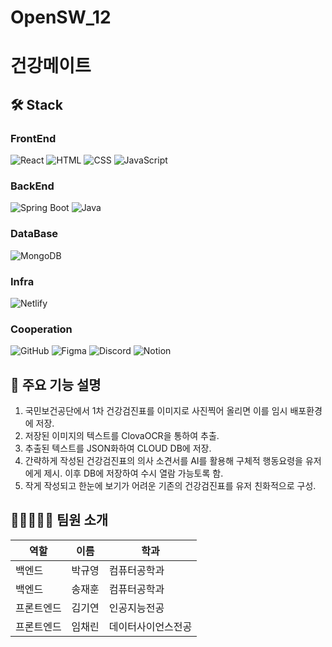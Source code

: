 # OpenSW_12
# 건강메이트



## 🛠️ Stack

### FrontEnd
![React](https://img.shields.io/badge/react-61DAFB?style=for-the-badge&logo=react&logoColor=white)
![HTML](https://img.shields.io/badge/html-E34F26?style=for-the-badge&logo=html5&logoColor=white)
![CSS](https://img.shields.io/badge/css-1572B6?style=for-the-badge&logo=css3&logoColor=white)
![JavaScript](https://img.shields.io/badge/javascript-F7DF1E?style=for-the-badge&logo=javascript&logoColor=black)

### BackEnd
![Spring Boot](https://img.shields.io/badge/springboot-6DB33F?style=for-the-badge&logo=springboot&logoColor=white)
![Java](https://img.shields.io/badge/java-007396?style=for-the-badge&logo=java&logoColor=white)

### DataBase
![MongoDB](https://img.shields.io/badge/mongodb-47A248?style=for-the-badge&logo=mongodb&logoColor=white)

### Infra
![Netlify](https://img.shields.io/badge/netlify-00C7B7?style=for-the-badge&logo=netlify&logoColor=white)

### Cooperation
![GitHub](https://img.shields.io/badge/github-181717?style=for-the-badge&logo=github&logoColor=white)
![Figma](https://img.shields.io/badge/figma-F24E1E?style=for-the-badge&logo=figma&logoColor=white)
![Discord](https://img.shields.io/badge/discord-5865F2?style=for-the-badge&logo=discord&logoColor=white)
![Notion](https://img.shields.io/badge/notion-000000?style=for-the-badge&logo=notion&logoColor=white)

## 📌 주요 기능 설명

1. 국민보건공단에서 1차 건강검진표를 이미지로 사진찍어 올리면 이를 임시 배포환경에 저장.
2. 저장된 이미지의 텍스트를 ClovaOCR을 통하여 추출.
3. 추출된 텍스트를 JSON화하여 CLOUD DB에 저장.
4. 간략하게 작성된 건강검진표의 의사 소견서를 AI를 활용해 구체적 행동요령을 유저에게 제시. 이후 DB에 저장하여 수시 열람 가능토록 함.
5. 작게 작성되고 한눈에 보기가 어려운 기존의 건강검진표를 유저 친화적으로 구성.

## 🧑🏻‍🤝‍👩🏻 팀원 소개

| 역할   | 이름   | 학과        |
|--------|--------|------------|
| 백엔드   | 박규영 | 컴퓨터공학과 |
| 백엔드   | 송재훈 | 컴퓨터공학과 |
| 프론트엔드   | 김기연 | 인공지능전공 |
| 프론트엔드   | 임채린 | 데이터사이언스전공 |
